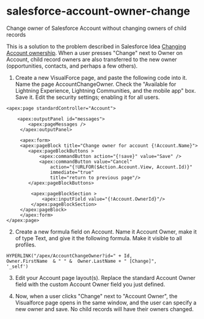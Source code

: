 # salesforce-account-owner-change
Change owner of Salesforce Account without changing owners of child records

This is a solution to the problem described in Salesforce Idea [Changing Account ownership](https://success.salesforce.com/ideaView?id=08730000000BqqOAAS). When a user presses "Change" next to Owner on Account, child record owners are also transferred to the new owner (opportunities, contacts, and perhaps a few others).

1. Create a new VisualForce page, and paste the following code into it. Name the page AccountChangeOwner. Check the "Available for Lightning Experience, Lightning Communities, and the mobile app" box. Save it. Edit the security settings; enabling it for all users.

```
<apex:page standardController="Account">
    
    <apex:outputPanel id="messages">
        <apex:pageMessages />
     </apex:outputPanel>
     
     <apex:form>
     <apex:pageBlock title="Change owner for account {!Account.Name}">
        <apex:pageBlockButtons > 
            <apex:commandButton action="{!save}" value="Save" />
            <apex:commandButton value="Cancel" 
                action="{!URLFOR($Action.Account.View, Account.Id)}"
                immediate="true"
                title="return to previous page"/>
        </apex:pageBlockButtons> 
             
         <apex:pageBlockSection >
             <apex:inputField value="{!Account.OwnerId}"/>
         </apex:pageBlockSection>
     </apex:pageBlock>
     </apex:form>
</apex:page>
```

2. Create a new formula field on Account. Name it Account Owner, make it of type Text, and give it the following formula. Make it visible to all profiles.

```
HYPERLINK("/apex/AccountChangeOwner?id=" + Id, 
Owner.FirstName  & " " &  Owner.LastName + " [Change]", 
'_self')
```

3. Edit your Account page layout(s). Replace the standard Account Owner field with the custom Account Owner field you just defined.

4. Now, when a user clicks "Change" next to "Account Owner", the Visualforce page opens in the same window, and the user can specify a new owner and save. No child records will have their owners changed.
